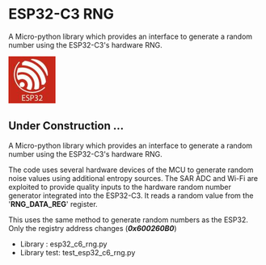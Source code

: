 # ESP32-C3 RNG
A Micro-python library which provides an interface to generate a random number using the ESP32-C3's hardware RNG.

![Link](https://github.com/MicroControleurMonde/ESP32_RNG/blob/main/Reports/ESP32download.jpg)

## Under Construction ...

A Micro-python library which provides an interface to generate a random number using the ESP32-C3's hardware RNG.

The code uses several hardware devices of the MCU to generate random noise values using additional entropy sources. The SAR ADC and Wi-Fi are exploited to provide quality inputs to the hardware random number generator integrated into the ESP32-C3. It reads a random value from the '**RNG_DATA_REG**' register.

This uses the same method to generate random numbers as the ESP32. Only the registry address changes (***0x600260B0***)

- Library : esp32_c6_rng.py
- Library test: test_esp32_c6_rng.py

